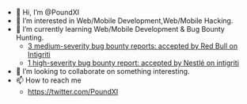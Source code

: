 - 👋 Hi, I’m @PoundXI
- 👀 I’m interested in Web/Mobile Development,Web/Mobile Hacking.
- 🌱 I’m currently learning Web/Mobile Development & Bug Bounty Hunting.
  - [3 medium-severity bug bounty reports: accepted by Red Bull on Intigriti](https://app.intigriti.com/profile/poundxi)
  - [1 high-severity bug bounty report: accepted by Nestlé on intigriti](https://app.intigriti.com/profile/poundxi)
- 💞️ I’m looking to collaborate on something interesting.
- 📫 How to reach me
  - https://twitter.com/PoundXI
 
<!---
PoundXI/PoundXI is a ✨ special ✨ repository because its `README.md` (this file) appears on your GitHub profile.
You can click the Preview link to take a look at your changes.
--->
